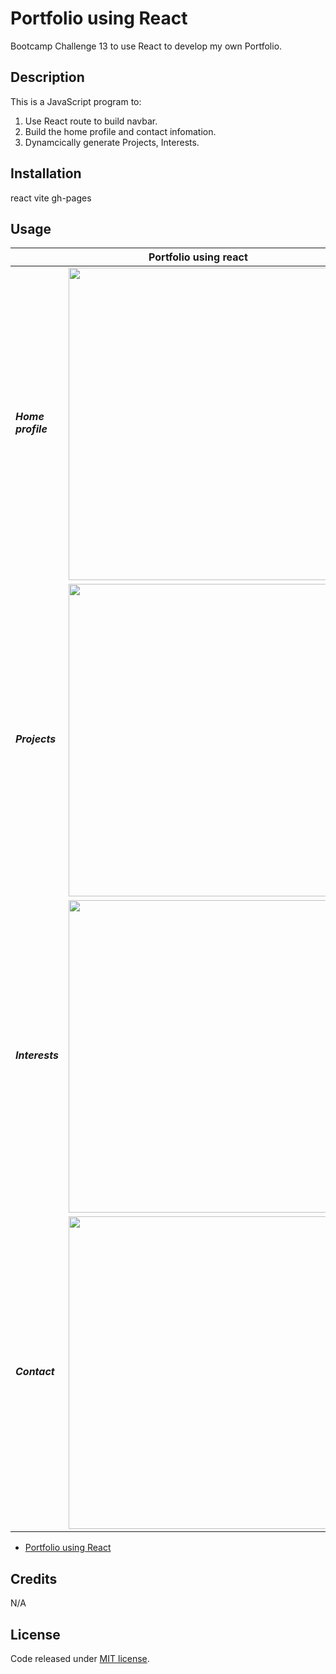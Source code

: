 # Portfolio using React
Bootcamp Challenge 13 to use React to develop my own Portfolio.

## Description

This is a JavaScript program to: 
1) Use React route to build navbar.
2) Build the home profile and contact infomation. 
3) Dynamcically generate Projects, Interests.

## Installation

react
vite
gh-pages

## Usage

<table>
  <thead>
    <tr>
      <th colspan="2">Portfolio using react</th>
    </tr>  
  </thead>
    <tr>
      <td><h5>Home profile</h5></td>
      <td><img src="https://amurorai203.github.io/Bootstrap-Portfolio/images/Port-react1.jpg" width="500"></td>
    </tr> 
    <tr>
      <td><h5>Projects</h5></td>
      <td><img src="https://amurorai203.github.io/Bootstrap-Portfolio/images/Port-react2.jpg" width="500"></td>
    </tr>
    <tr>
      <td><h5>Interests</h5></td>
      <td><img src="https://amurorai203.github.io/Bootstrap-Portfolio/images/Port-react3.jpg" width="500"></td>
    </tr> 
    <tr>
      <td><h5>Contact</h5></td>
      <td><img src="https://amurorai203.github.io/Bootstrap-Portfolio/images/Port-react4.jpg" width="500"></td>
    </tr> 
  </tbody>
</table>

- [Portfolio using React](https://amurorai203.github.io/Portfolio-React/)


## Credits

N/A

## License

Code released under [MIT license](https://opensource.org/licenses/MIT).
